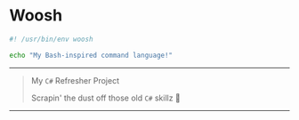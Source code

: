 # Woosh

```sh
#! /usr/bin/env woosh

echo "My Bash-inspired command language!"
```

---

> My `C#` Refresher Project
>
> Scrapin' the dust off those old `C#` skillz 🚀

---
